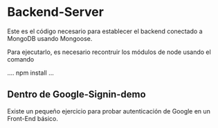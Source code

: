 # Backend-Server

Este es el código necesario para establecer el backend conectado a MongoDB usando Mongoose.

Para ejecutarlo, es necesario recontruir los módulos de node usando el comando

....
npm install
...

## Dentro de Google-Signin-demo
Existe un pequeño ejercicio para probar autenticación de Google en un Front-End básico.

